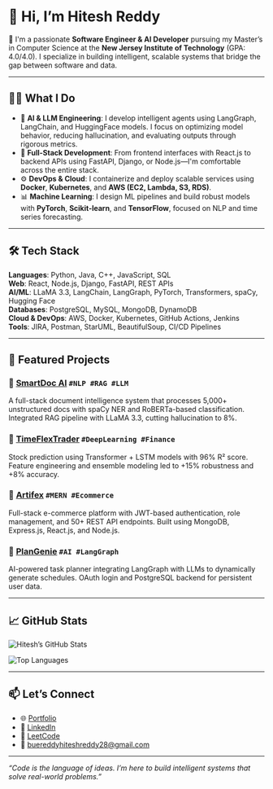 # 👋 Hi, I’m Hitesh Reddy

🚀 I'm a passionate **Software Engineer & AI Developer** pursuing my Master’s in Computer Science at the **New Jersey Institute of Technology** (GPA: 4.0/4.0). I specialize in building intelligent, scalable systems that bridge the gap between software and data.

---

## 👨‍💻 What I Do

- 🧠 **AI & LLM Engineering**: I develop intelligent agents using LangGraph, LangChain, and HuggingFace models. I focus on optimizing model behavior, reducing hallucination, and evaluating outputs through rigorous metrics.
- 🔧 **Full-Stack Development**: From frontend interfaces with React.js to backend APIs using FastAPI, Django, or Node.js—I'm comfortable across the entire stack.
- ⚙️ **DevOps & Cloud**: I containerize and deploy scalable services using **Docker**, **Kubernetes**, and **AWS (EC2, Lambda, S3, RDS)**.
- 📊 **Machine Learning**: I design ML pipelines and build robust models with **PyTorch**, **Scikit-learn**, and **TensorFlow**, focused on NLP and time series forecasting.

---

## 🛠️ Tech Stack

**Languages**: Python, Java, C++, JavaScript, SQL  
**Web**: React, Node.js, Django, FastAPI, REST APIs  
**AI/ML**: LLaMA 3.3, LangChain, LangGraph, PyTorch, Transformers, spaCy, Hugging Face  
**Databases**: PostgreSQL, MySQL, MongoDB, DynamoDB  
**Cloud & DevOps**: AWS, Docker, Kubernetes, GitHub Actions, Jenkins  
**Tools**: JIRA, Postman, StarUML, BeautifulSoup, CI/CD Pipelines

---

## 📂 Featured Projects

### 🔹 [SmartDoc AI](https://github.com/HiteshReddy28) `#NLP #RAG #LLM`
A full-stack document intelligence system that processes 5,000+ unstructured docs with spaCy NER and RoBERTa-based classification. Integrated RAG pipeline with LLaMA 3.3, cutting hallucination to 8%.

### 🔹 [TimeFlexTrader](https://github.com/HiteshReddy28) `#DeepLearning #Finance`
Stock prediction using Transformer + LSTM models with 96% R² score. Feature engineering and ensemble modeling led to +15% robustness and +8% accuracy.

### 🔹 [Artifex](https://github.com/HiteshReddy28) `#MERN #Ecommerce`
Full-stack e-commerce platform with JWT-based authentication, role management, and 50+ REST API endpoints. Built using MongoDB, Express.js, React.js, and Node.js.

### 🔹 [PlanGenie](https://github.com/HiteshReddy28) `#AI #LangGraph`
AI-powered task planner integrating LangGraph with LLMs to dynamically generate schedules. OAuth login and PostgreSQL backend for persistent user data.

---

## 📈 GitHub Stats

![Hitesh’s GitHub Stats](https://github-readme-stats.vercel.app/api?username=HiteshReddy28&show_icons=true&theme=radical)

![Top Languages](https://github-readme-stats.vercel.app/api/top-langs/?username=HiteshReddy28&layout=compact&theme=radical)

---

## 📫 Let’s Connect

- 🌐 [Portfolio](https://portfolio-hiteshreddy28.vercel.app/)
- 💼 [LinkedIn](https://www.linkedin.com/in/hitesh-reddy28/)
- 🧠 [LeetCode](https://leetcode.com/u/Hitesh_Reddy/)
- 📧 buereddyhiteshreddy28@gmail.com

---

_“Code is the language of ideas. I’m here to build intelligent systems that solve real-world problems.”_
